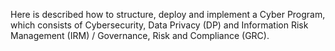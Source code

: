 Here is described how to structure, deploy and implement a Cyber Program, which consists of Cybersecurity, Data Privacy (DP) and Information Risk Management (IRM) / Governance, Risk and Compliance (GRC).
